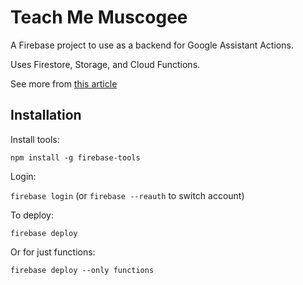 # Teach Me Muscogee

A Firebase project to use as a backend for Google Assistant Actions.

Uses Firestore, Storage, and Cloud Functions.

See more from [this article](https://itnext.io/building-a-serverless-restful-api-with-cloud-functions-firestore-and-express-f917a305d4e6)

## Installation
Install tools:

`npm install -g firebase-tools`

Login:

`firebase login` (or `firebase --reauth` to switch account)

To deploy: 

`firebase deploy`

Or for just functions:

`firebase deploy --only functions`